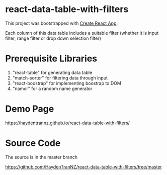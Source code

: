 # react-data-table-with-filters

This project was bootstrapped with [Create React App](https://github.com/facebook/create-react-app).

Each column of this data table includes a suitable filter (whether it is input filter, range filter or drop down selection filter)

# Prerequisite Libraries

1. "react-table" for generating data table
2. "match-sorter" for filtering data through input
3. "react-boostrap" for implementing boostrap to DOM
4. "namor" for a random name generator

# Demo Page

https://haydentrannz.github.io/react-data-table-with-filters/

# Source Code

The source is in the master branch

https://github.com/HaydenTranNZ/react-data-table-with-filters/tree/master
